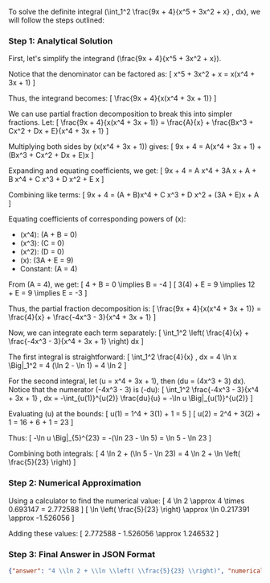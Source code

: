 To solve the definite integral \(\int_1^2 \frac{9x + 4}{x^5 + 3x^2 + x} \, dx\), we will follow the steps outlined:

### Step 1: Analytical Solution

First, let's simplify the integrand \(\frac{9x + 4}{x^5 + 3x^2 + x}\).

Notice that the denominator can be factored as:
\[ x^5 + 3x^2 + x = x(x^4 + 3x + 1) \]

Thus, the integrand becomes:
\[ \frac{9x + 4}{x(x^4 + 3x + 1)} \]

We can use partial fraction decomposition to break this into simpler fractions. Let:
\[ \frac{9x + 4}{x(x^4 + 3x + 1)} = \frac{A}{x} + \frac{Bx^3 + Cx^2 + Dx + E}{x^4 + 3x + 1} \]

Multiplying both sides by \(x(x^4 + 3x + 1)\) gives:
\[ 9x + 4 = A(x^4 + 3x + 1) + (Bx^3 + Cx^2 + Dx + E)x \]

Expanding and equating coefficients, we get:
\[ 9x + 4 = A x^4 + 3A x + A + B x^4 + C x^3 + D x^2 + E x \]

Combining like terms:
\[ 9x + 4 = (A + B)x^4 + C x^3 + D x^2 + (3A + E)x + A \]

Equating coefficients of corresponding powers of \(x\):
- \(x^4\): \(A + B = 0\)
- \(x^3\): \(C = 0\)
- \(x^2\): \(D = 0\)
- \(x\): \(3A + E = 9\)
- Constant: \(A = 4\)

From \(A = 4\), we get:
\[ 4 + B = 0 \implies B = -4 \]
\[ 3(4) + E = 9 \implies 12 + E = 9 \implies E = -3 \]

Thus, the partial fraction decomposition is:
\[ \frac{9x + 4}{x(x^4 + 3x + 1)} = \frac{4}{x} + \frac{-4x^3 - 3}{x^4 + 3x + 1} \]

Now, we can integrate each term separately:
\[ \int_1^2 \left( \frac{4}{x} + \frac{-4x^3 - 3}{x^4 + 3x + 1} \right) dx \]

The first integral is straightforward:
\[ \int_1^2 \frac{4}{x} \, dx = 4 \ln x \Big|_1^2 = 4 (\ln 2 - \ln 1) = 4 \ln 2 \]

For the second integral, let \(u = x^4 + 3x + 1\), then \(du = (4x^3 + 3) dx\). Notice that the numerator \(-4x^3 - 3\) is \(-du\):
\[ \int_1^2 \frac{-4x^3 - 3}{x^4 + 3x + 1} \, dx = -\int_{u(1)}^{u(2)} \frac{du}{u} = -\ln u \Big|_{u(1)}^{u(2)} \]

Evaluating \(u\) at the bounds:
\[ u(1) = 1^4 + 3(1) + 1 = 5 \]
\[ u(2) = 2^4 + 3(2) + 1 = 16 + 6 + 1 = 23 \]

Thus:
\[ -\ln u \Big|_{5}^{23} = -(\ln 23 - \ln 5) = \ln 5 - \ln 23 \]

Combining both integrals:
\[ 4 \ln 2 + (\ln 5 - \ln 23) = 4 \ln 2 + \ln \left( \frac{5}{23} \right) \]

### Step 2: Numerical Approximation

Using a calculator to find the numerical value:
\[ 4 \ln 2 \approx 4 \times 0.693147 = 2.772588 \]
\[ \ln \left( \frac{5}{23} \right) \approx \ln 0.217391 \approx -1.526056 \]

Adding these values:
\[ 2.772588 - 1.526056 \approx 1.246532 \]

### Step 3: Final Answer in JSON Format

```json
{"answer": "4 \\ln 2 + \\ln \\left( \\frac{5}{23} \\right)", "numerical_answer": "1.24653236"}
```